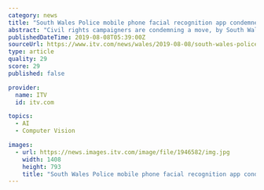 ```yaml
---
category: news
title: "South Wales Police mobile phone facial recognition app condemned"
abstract: "Civil rights campaigners are condemning a move, by South Wales Police, to trial a facial recognition app on officers' mobile phones. The force is already facing a legal challenge to the technology's use. It says the app only be used when both necessary and ..."
publishedDateTime: 2019-08-08T05:39:00Z
sourceUrl: https://www.itv.com/news/wales/2019-08-08/south-wales-police-mobile-phone-facial-recognition-app-condemned/
type: article
quality: 29
score: 29
published: false

provider:
  name: ITV
  id: itv.com

topics:
  - AI
  - Computer Vision

images:
  - url: https://news.images.itv.com/image/file/1946582/img.jpg
    width: 1408
    height: 793
    title: "South Wales Police mobile phone facial recognition app condemned"
---
```

